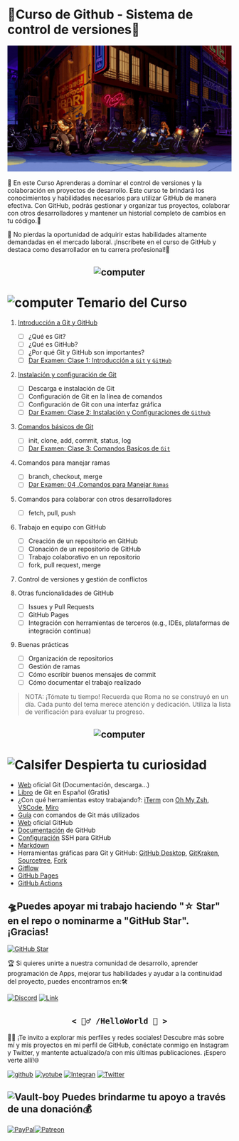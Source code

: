 # 🦑Curso de Github - Sistema de control de versiones🐙 

![portada](https://github.com/ByChokeYT/Curso_de_Git_GitHub/blob/main/Recursos/Portada_Git_vs_Github.gif?raw=true)

🚨 En este Curso Aprenderas a dominar el control de versiones y la colaboración en proyectos de desarrollo. Este curso te brindará los conocimientos y habilidades necesarios para utilizar GitHub de manera efectiva. Con GitHub, podrás gestionar y organizar tus proyectos, colaborar con otros desarrolladores y mantener un historial completo de cambios en tu código.🚨

🔖 No pierdas la oportunidad de adquirir estas habilidades altamente demandadas en el mercado laboral. ¡Inscríbete en el curso de GitHub y destaca como desarrollador en tu carrera profesional!🔖

<div style="text-align: center;">
    <h2><img src= "https://cdn-icons-png.flaticon.com/128/6424/6424084.png" alt="computer" width="100"></h2>
</div>


<div>
  <h1><img src="http://www.nyan.cat/cats/original.gif" alt="computer" width="60"> Temario del Curso</h1>
</div>


1. [Introducción a Git y GitHub](https://github.com/ByChokeYT/Curso_de_Git_GitHub/tree/main/01.%20Introduccion%20a%20Git%20y%20GitHub)

    - [ ] ¿Qué es Git?
    - [ ] ¿Qué es GitHub?
    - [ ] ¿Por qué Git y GitHub son importantes?
    - [ ] [Dar Examen: Clase 1: Introducción a `Git` y `GitHub`](https://forms.gle/toiLYERfdE2BQT1V8)
2. [Instalación y configuración de Git](https://github.com/ByChokeYT/Curso_de_Git_GitHub/tree/main/02.%20Instalaci%C3%B3n%20y%20configuraci%C3%B3n%20de%20Git)

    - [ ] Descarga e instalación de Git
    - [ ] Configuración de Git en la línea de comandos
    - [ ] Configuración de Git con una interfaz gráfica
    - [ ] [Dar Examen: Clase 2: Instalación y Configuraciones de `Github`](https://forms.gle/KH5trB9CRZ68MgRRA)

3. [Comandos básicos de Git](https://github.com/ByChokeYT/Curso_de_Git_GitHub/tree/main/03.%20Comandos%20b%C3%A1sicos%20de%20Git)

    - [ ] init, clone, add, commit, status, log
    - [ ] [Dar Examen: Clase 3: Comandos Basícos de `Git`](https://forms.gle/Q2N95DmwXKKRKbTi8)
4. Comandos para manejar ramas
    - [ ] branch, checkout, merge
    - [ ] [Dar Examen: 04 .Comandos para Manejar `Ramas`](https://forms.gle/TaTF9oBPbVHShdaD9)
5. Comandos para colaborar con otros desarrolladores
    - [ ] fetch, pull, push
    
6. Trabajo en equipo con GitHub
    - [ ] Creación de un repositorio en GitHub
    - [ ] Clonación de un repositorio de GitHub
    - [ ] Trabajo colaborativo en un repositorio
    - [ ] fork, pull request, merge
        
7. Control de versiones y gestión de conflictos

8. Otras funcionalidades de GitHub
    - [ ] Issues y Pull Requests
    - [ ] GitHub Pages
    - [ ] Integración con herramientas de terceros (e.g., IDEs, plataformas de integración continua)
    
9. Buenas prácticas
    - [ ] Organización de repositorios
    - [ ] Gestión de ramas
    - [ ] Cómo escribir buenos mensajes de commit
    - [ ] Cómo documentar el trabajo realizado

>NOTA: ¡Tómate tu tiempo! Recuerda que Roma no se construyó en un día. Cada punto del tema merece atención y dedicación. Utiliza la lista de verificación para evaluar tu progreso.

<div style="text-align: center;">
    <h2><img src= "https://cdn-icons-png.flaticon.com/128/7931/7931192.png" alt="computer" width="100"></h2>
</div>

<div>
  <h1><img src="https://images-wixmp-ed30a86b8c4ca887773594c2.wixmp.com/f/dd463586-6421-488a-a72d-a2f683f20c72/dcgvkjd-0dd88216-84a2-4230-b5c4-c99d8b70c7f4.gif?token=eyJ0eXAiOiJKV1QiLCJhbGciOiJIUzI1NiJ9.eyJzdWIiOiJ1cm46YXBwOjdlMGQxODg5ODIyNjQzNzNhNWYwZDQxNWVhMGQyNmUwIiwiaXNzIjoidXJuOmFwcDo3ZTBkMTg4OTgyMjY0MzczYTVmMGQ0MTVlYTBkMjZlMCIsIm9iaiI6W1t7InBhdGgiOiJcL2ZcL2RkNDYzNTg2LTY0MjEtNDg4YS1hNzJkLWEyZjY4M2YyMGM3MlwvZGNndmtqZC0wZGQ4ODIxNi04NGEyLTQyMzAtYjVjNC1jOTlkOGI3MGM3ZjQuZ2lmIn1dXSwiYXVkIjpbInVybjpzZXJ2aWNlOmZpbGUuZG93bmxvYWQiXX0.xupHIFq2KAtudLqn6xeFeqp6z9BX0I2EUN1pY2ZOL7c" alt="Calsifer" width="60"> Despierta tu curiosidad</h1>
</div>


- [Web](https://git-scm.com) oficial Git (Documentación, descarga...)
- [Libro](https://git-scm.com/book/es/v2) de Git en Español (Gratis)
- ¿Con qué herramientas estoy trabajando?: [iTerm](https://iterm2.com/) con [Oh My Zsh](https://ohmyz.sh/), [VSCode](https://code.visualstudio.com/), [Miro](https://miro.com/)
- [Guía](https://training.github.com/downloads/es_ES/github-git-cheat-sheet/) con comandos de Git más utilizados
- [Web](https://github.com) oficial GitHub
- [Documentación](https://docs.github.com/es) de GitHub
- [Configuración](https://docs.github.com/es/authentication/connecting-to-github-with-ssh/about-ssh) SSH para GitHub
- [Markdown](https://docs.github.com/es/get-started/writing-on-github/getting-started-with-writing-and-formatting-on-github/basic-writing-and-formatting-syntax)
- Herramientas gráficas para Git y GitHub: [GitHub Desktop](https://desktop.github.com), [GitKraken](https://gitkraken.com), [Sourcetree](https://sourcetreeapp.com), [Fork](https://git-fork.com)
- [Gitflow](https://www.atlassian.com/git/tutorials/comparing-workflows/gitflow-workflow)
- [GitHub Pages](https://pages.github.com/)
- [GitHub Actions](https://github.com/features/actions)




## 🛸Puedes apoyar mi trabajo haciendo "☆ Star" en el repo o nominarme a "GitHub Star". ¡Gracias!

[![GitHub Star](https://img.shields.io/badge/GitHub-Nominar_a_star-yellow?style=for-the-badge&logo=github&logoColor=white&labelColor=101010)](https://stars.github.com/nominate/)

🏆 Si quieres unirte a nuestra comunidad de desarrollo, aprender programación de Apps, mejorar tus habilidades y ayudar a la continuidad del proyecto, puedes encontrarnos en:🛠 

[![Discord](https://img.shields.io/badge/Discord-Servidor_de_la_comunidad-5865F2?style=for-the-badge&logo=discord&logoColor=white&labelColor=101010)](https://discord.gg/akHPY7EbJW)
[![Link](https://img.shields.io/badge/Links_de_interés-Curso_de_Markdown-39E09B?style=for-the-badge&logo=Linktree&logoColor=white&labelColor=101010)](https://github.com/ByChokeYT/Curso_de_Markdown)



<h2 align='center'><code>< 🧙‍♂️ /HelloWorld 🦄 ></code></h2>
🤝🏻 ¡Te invito a explorar mis perfiles y redes sociales! Descubre más sobre mí y mis proyectos en mi perfil de GitHub, conéctate conmigo en Instagram y Twitter, y mantente actualizado/a con mis últimas publicaciones. ¡Espero verte allí!🌐

[![github](https://img.shields.io/badge/GitHub-ByChoke-181717?style=for-the-badge&logo=github&logoColor=white&labelColor=101010)](https://github.com/ByChokeYT)
[![yotube](https://img.shields.io/badge/Yotube-ByChokeyt-FF0000?style=for-the-badge&logo=youtube&logoColor=white&labelColor=101010)](https://github.com/ByChokeYT)
[![Integran](https://img.shields.io/badge/Instagram-By.Choke-E4405F?style=for-the-badge&logo=Instagram&logoColor=white&labelColor=101010)](https://www.instagram.com/by.choke/)
[![Twitter](https://img.shields.io/badge/Twitter-@ByChoke-1DA1F2?style=for-the-badge&logo=Twitter&logoColor=white&labelColor=101010)](https://www.instagram.com/by.choke/)


<div>
  <h2><img src="https://media0.giphy.com/media/9rwJRYgxwMDk4ot2A5/giphy.gif?cid=6c09b9522f73dnxw8a6mcoi1b36pkbv9klrh2r1ay7c3knmb&ep=v1_stickers_related&rid=giphy.gif&ct=s" alt="Vault-boy" width="100"> Puedes brindarme tu apoyo a través de una donación💰</h2>
</div>


  [![PayPal](https://img.shields.io/badge/PayPal-00457C?style=for-the-badge&logo=paypal&logoColor=white)](https://paypal.me/https://paypal.me/bychoke?country.x=CL&locale.x=es_XC)[![Patreon](https://img.shields.io/badge/Patreon-FFA500?style=for-the-badge&logo=patreon&logoColor=white)](https://patreon.com/ByChoke)
  
